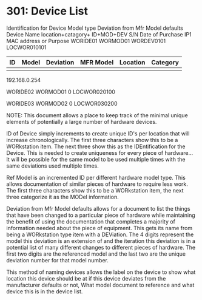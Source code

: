 # 301: Device List

Identification for Device Model type Deviation from Mfr Model defaults Device Name location+catagory+ ID+MOD+DEV S/N Date of Purchase IP1 MAC address or Purpose WORIDE01 WORMOD01 WORDEV0101 LOCWOR010101

| ID | Model | Deviation | MFR Model | Location | Category |
| --- | --- | --- | --- | --- | --- |
|  |  |  |  |  |  |

192.168.0.254

WORIDE02 WORMOD01 0 LOCWOR020100

WORIDE03 WORMOD02 0 LOCWOR030200

NOTE: This document allows a place to keep track of the minimal unique elements of potentially a large number of hardware devices.

ID of Device simply increments to create unique ID's per location that will increase chronologically. The first three characters show this to be a WORkstation item. The next three show this as the IDEntification for the Device. This is needed to create uniqueness for every piece of hardware… It will be possible for the same model to be used multiple times with the same deviations used multiple times.

Ref Model is an incremented ID per different hardware model type. This allows documentation of similar pieces of hardware to require less work. The first three characters show this to be a WORkstation item, the next three categorize it as the MODel information.

Deviation from Mfr Model defaults allows for a document to list the things that have been changed to a particular piece of hardware while maintaining the benefit of using the documentation that completes a majority of information needed about the piece of equipment. This gets its name from being a WORkstation type item with a DEViation. The 4 digits represent the model this deviation is an extension of and the iteration this deviation is in a potential list of many different changes to different pieces of hardware. The first two digits are the referenced model and the last two are the unique deviation number for that model number.

This method of naming devices allows the label on the device to show what location this device should be at if this device deviates from the manufacturer defaults or not, What model document to reference and what device this is in the device list.
